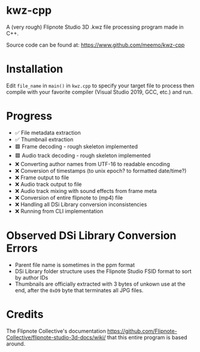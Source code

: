 # kwz-cpp
A (very rough) Flipnote Studio 3D .kwz file processing program made in C++.

Source code can be found at: https://www.github.com/meemo/kwz-cpp

# Installation

Edit `file_name`  in `main()` in `kwz.cpp` to specify your target file to process then compile with your favorite compiler (Visual Studio 2019, GCC, etc.) and run.

# Progress

- ✅ File metadata extraction
- ✅ Thumbnail extraction
- 🟩 Frame decoding - rough skeleton implemented
- 🟩 Audio track decoding - rough skeleton implemented
- ❌ Converting author names from UTF-16 to readable encoding
- ❌ Conversion of timestamps (to unix epoch? to formatted date/time?)
- ❌ Frame output to file
- ❌ Audio track output to file
- ❌ Audio track mixing with sound effects from frame meta
- ❌ Conversion of entire flipnote to (mp4) file
- ❌ Handling all DSi Library conversion inconsistencies
- ❌ Running from CLI implementation

# Observed DSi Library Conversion Errors

- Parent file name is sometimes in the ppm format
- DSi Library folder structure uses the Flipnote Studio FSID format to sort by author IDs
- Thumbnails are officially extracted with 3 bytes of unkown use at the end, after the `0xD9` byte that terminates all JPG files.

# Credits

The Flipnote Collective's documentation https://github.com/Flipnote-Collective/flipnote-studio-3d-docs/wiki/ that this entire program is based around.